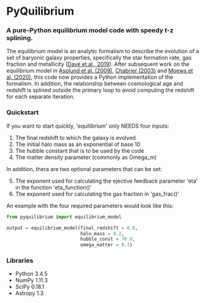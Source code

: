 # PyQuilibrium

### A pure-Python equilibrium model code with speedy t-z splining.

The equilibrium model is an analytic formalism to describe the evolution of a set of baryonic galaxy properties, specifically the star formation rate, gas fraction and metallicity ([Davé et al., 2019](https://arxiv.org/abs/1302.3631)). After subsequent work on the equilibrium model in [Asplund et al. (2009)](https://arxiv.org/abs/0909.0948), [Chabrier (2003)](https://arxiv.org/abs/astro-ph/0304382) and [Moews et al. (2020)](https://arxiv.org/abs/2012.05820), this code now provides a Python implementation of the formalism. In addition, the relationship between cosmological age and redshift is splined outside the primary loop to avoid computing the redshift for each separate iteration.

### Quickstart

If you want to start quickly, 'equilibrium' only NEEDS four inputs:

1. The final redshift to which the galaxy is evolved
2. The initial halo mass as an exponential of base 10
3. The hubble constant that is to be used by the code
4. The matter density parameter (commonly as Omega_m)

In addition, thera are two optional parameters that can be set:

5. The exponent used for calculating the ejective feedback parameter
    'eta' in the function 'eta_function()'
6. The exponent used for calculating the gas fraction in 'gas_frac()'

An example with the four required parameters would look like this:
    
```python
from pyquilibrium import equilibrium_model

output = equilibrium_model(final_redshift = 0.0,
                           halo_mass = 8.2,
                           hubble_const = 70.0,
                           omega_matter = 0.3)
```

### Libraries

- Python 3.4.5
- NumPy 1.11.3
- SciPy 0.18.1
- Astropy 1.3
